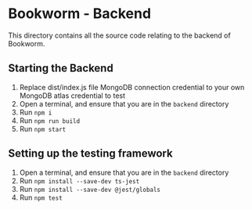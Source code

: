 # Bookworm - Backend

This directory contains all the source code relating to the backend of Bookworm.

## Starting the Backend

1. Replace dist/index.js file MongoDB connection credential to your own MongoDB atlas credential to test
2. Open a terminal, and ensure that you are in the `backend` directory
3. Run `npm i`
4. Run `npm run build`
5. Run `npm start`

## Setting up the testing framework

1. Open a terminal, and ensure that you are in the `backend` directory
2. Run `npm install --save-dev ts-jest`
3. Run `npm install --save-dev @jest/globals`
4. Run `npm test`
